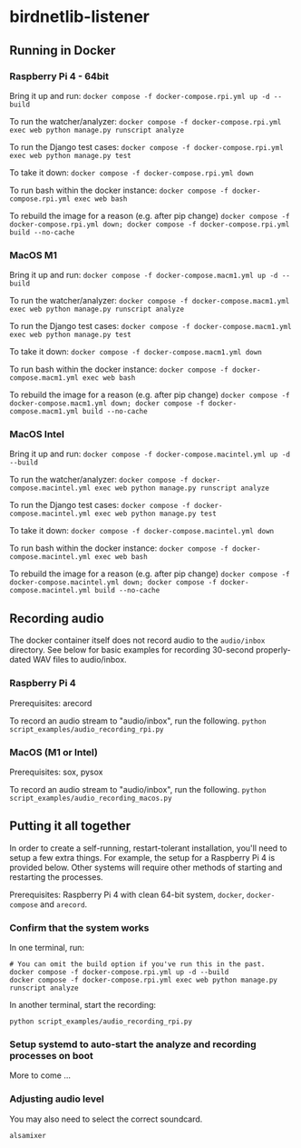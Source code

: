 # birdnetlib-listener

## Running in Docker

### Raspberry Pi 4 - 64bit

Bring it up and run:
`docker compose -f docker-compose.rpi.yml up -d --build`

To run the watcher/analyzer:
`docker compose -f docker-compose.rpi.yml exec web python manage.py runscript analyze`

To run the Django test cases:
`docker compose -f docker-compose.rpi.yml exec web python manage.py test`

To take it down:
`docker compose -f docker-compose.rpi.yml down`

To run bash within the docker instance:
`docker compose -f docker-compose.rpi.yml exec web bash`

To rebuild the image for a reason (e.g. after pip change)
`docker compose -f docker-compose.rpi.yml down; docker compose -f docker-compose.rpi.yml build --no-cache`

### MacOS M1

Bring it up and run:
`docker compose -f docker-compose.macm1.yml up -d --build`

To run the watcher/analyzer:
`docker compose -f docker-compose.macm1.yml exec web python manage.py runscript analyze`

To run the Django test cases:
`docker compose -f docker-compose.macm1.yml exec web python manage.py test`

To take it down:
`docker compose -f docker-compose.macm1.yml down`

To run bash within the docker instance:
`docker compose -f docker-compose.macm1.yml exec web bash`

To rebuild the image for a reason (e.g. after pip change)
`docker compose -f docker-compose.macm1.yml down; docker compose -f docker-compose.macm1.yml build --no-cache`

### MacOS Intel

Bring it up and run:
`docker compose -f docker-compose.macintel.yml up -d --build`

To run the watcher/analyzer:
`docker compose -f docker-compose.macintel.yml exec web python manage.py runscript analyze`

To run the Django test cases:
`docker compose -f docker-compose.macintel.yml exec web python manage.py test`

To take it down:
`docker compose -f docker-compose.macintel.yml down`

To run bash within the docker instance:
`docker compose -f docker-compose.macintel.yml exec web bash`

To rebuild the image for a reason (e.g. after pip change)
`docker compose -f docker-compose.macintel.yml down; docker compose -f docker-compose.macintel.yml build --no-cache`

## Recording audio

The docker container itself does not record audio to the `audio/inbox` directory. See below for basic examples for recording 30-second properly-dated WAV files to audio/inbox.

### Raspberry Pi 4

Prerequisites: arecord

To record an audio stream to "audio/inbox", run the following.
`python script_examples/audio_recording_rpi.py`

### MacOS (M1 or Intel)

Prerequisites: sox, pysox

To record an audio stream to "audio/inbox", run the following.
`python script_examples/audio_recording_macos.py`

## Putting it all together

In order to create a self-running, restart-tolerant installation, you'll need to setup a few extra things. For example, the setup for a Raspberry Pi 4 is provided below. Other systems will require other methods of starting and restarting the processes.

Prerequisites: Raspberry Pi 4 with clean 64-bit system, `docker`, `docker-compose` and `arecord`.

### Confirm that the system works

In one terminal, run:

```
# You can omit the build option if you've run this in the past.
docker compose -f docker-compose.rpi.yml up -d --build
docker compose -f docker-compose.rpi.yml exec web python manage.py runscript analyze
```

In another terminal, start the recording:

```
python script_examples/audio_recording_rpi.py
```

### Setup systemd to auto-start the analyze and recording processes on boot

<snip> More to come ...

### Adjusting audio level

You may also need to select the correct soundcard.

```
alsamixer
```

